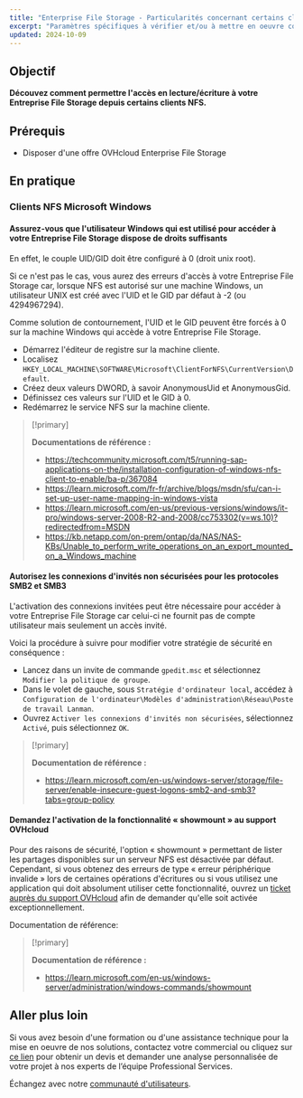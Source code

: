 ```yaml
---
title: "Enterprise File Storage - Particularités concernant certains clients NFS"
excerpt: "Paramètres spécifiques à vérifier et/ou à mettre en oeuvre concernant l'offre Enterprise File Storage"
updated: 2024-10-09
---
```


## Objectif

**Découvez comment permettre l'accès en lecture/écriture à votre Entreprise File Storage depuis certains clients NFS.**

## Prérequis

- Disposer d'une offre OVHcloud Enterprise File Storage

## En pratique

### Clients NFS Microsoft Windows

#### Assurez-vous que l'utilisateur Windows qui est utilisé pour accéder à votre Entreprise File Storage dispose de droits suffisants

En effet, le couple UID/GID doit être configuré à 0 (droit unix root).

Si ce n'est pas le cas, vous aurez des erreurs d'accès à votre Entreprise File Storage car, lorsque NFS est autorisé sur une machine Windows, un utilisateur UNIX est créé avec l'UID et le GID par défaut à -2 (ou 4294967294).

Comme solution de contournement, l'UID et le GID peuvent être forcés à 0 sur la machine Windows qui accède à votre Entreprise File Storage.

- Démarrez l'éditeur de registre sur la machine cliente.
- Localisez `HKEY_LOCAL_MACHINE\SOFTWARE\Microsoft\ClientForNFS\CurrentVersion\Default`.
- Créez deux valeurs DWORD, à savoir AnonymousUid et AnonymousGid.
- Définissez ces valeurs sur l'UID et le GID à 0.
- Redémarrez le service NFS sur la machine cliente.

> [!primary]
>
> **Documentations de référence :**
>
> - <https://techcommunity.microsoft.com/t5/running-sap-applications-on-the/installation-configuration-of-windows-nfs-client-to-enable/ba-p/367084>
> - <https://learn.microsoft.com/fr-fr/archive/blogs/msdn/sfu/can-i-set-up-user-name-mapping-in-windows-vista>
> - <https://learn.microsoft.com/en-us/previous-versions/windows/it-pro/windows-server-2008-R2-and-2008/cc753302(v=ws.10)?redirectedfrom=MSDN>
> - <https://kb.netapp.com/on-prem/ontap/da/NAS/NAS-KBs/Unable_to_perform_write_operations_on_an_export_mounted_on_a_Windows_machine>

#### Autorisez les connexions d'invités non sécurisées pour les protocoles SMB2 et SMB3

L'activation des connexions invitées peut être nécessaire pour accéder à votre Entreprise File Storage car celui-ci ne fournit pas de compte utilisateur mais seulement un accès invité.

Voici la procédure à suivre pour modifier votre stratégie de sécurité en conséquence : 

- Lancez dans un invite de commande `gpedit.msc` et sélectionnez `Modifier la politique de groupe`.
- Dans le volet de gauche, sous `Stratégie d'ordinateur local`, accédez à `Configuration de l'ordinateur\Modèles d'administration\Réseau\Poste de travail Lanman`.
- Ouvrez `Activer les connexions d'invités non sécurisées`, sélectionnez `Activé`, puis sélectionnez `OK`.

> [!primary]
>
> **Documentation de référence :**
>
> - <https://learn.microsoft.com/en-us/windows-server/storage/file-server/enable-insecure-guest-logons-smb2-and-smb3?tabs=group-policy>

#### Demandez l'activation de la fonctionnalité « showmount » au support OVHcloud

Pour des raisons de sécurité, l'option « showmount » permettant de lister les partages disponibles sur un serveur NFS est désactivée par défaut.
Cependant, si vous obtenez des erreurs de type « erreur périphérique invalide » lors de certaines opérations d'écritures ou si vous utilisez une application qui doit absolument utiliser cette fonctionnalité, ouvrez un [ticket auprès du support OVHcloud](https://help.ovhcloud.com/csm?id=csm_get_help) afin de demander qu'elle soit activée exceptionnellement.

Documentation de référence:

> [!primary]
>
> **Documentation de référence :**
>
> - <https://learn.microsoft.com/en-us/windows-server/administration/windows-commands/showmount>

## Aller plus loin

Si vous avez besoin d'une formation ou d'une assistance technique pour la mise en oeuvre de nos solutions, contactez votre commercial ou cliquez sur [ce lien](/links/professional-services) pour obtenir un devis et demander une analyse personnalisée de votre projet à nos experts de l’équipe Professional Services.

Échangez avec notre [communauté d'utilisateurs](/links/community).
